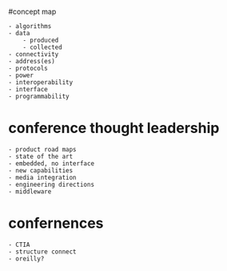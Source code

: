 #concept map

	- algorithms 
	- data
		- produced
		- collected
	- connectivity
	- address(es)
	- protocols
	- power
	- interoperability
	- interface
	- programmability
# conference thought leadership
	- product road maps
	- state of the art
	- embedded, no interface
	- new capabilities
	- media integration
	- engineering directions
	- middleware
# confernences
	- CTIA
	- structure connect
	- oreilly?
